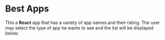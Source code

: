 # Best Apps

This a <b>React</b> app that has a variety of app names and their rating. The user may select the type of app he wants to see and the list will be displayed below.
